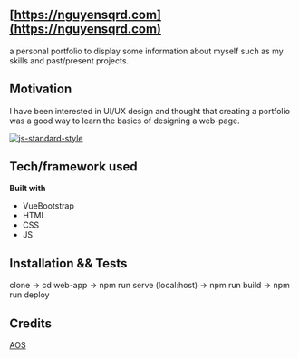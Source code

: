 ## [https://nguyensqrd.com](https://nguyensqrd.com)
a personal portfolio to display some information about myself such as my skills and past/present projects.

## Motivation
I have been interested in UI/UX design and thought that creating a portfolio was a good way to learn the basics of designing a web-page.

[![js-standard-style](https://img.shields.io/badge/code%20style-standard-brightgreen.svg?style=flat)](https://github.com/feross/standard)
 
## Tech/framework used

<b>Built with</b>
- VueBootstrap
- HTML
- CSS
- JS


## Installation && Tests
clone -> cd web-app -> npm run serve (local:host) -> npm run build -> npm run deploy

## Credits
[AOS](https://github.com/michalsnik/aos)

